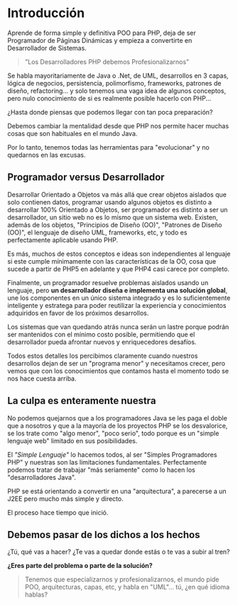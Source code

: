 # Introducción

Aprende de forma simple y definitiva POO para PHP, deja de ser Programador de Páginas Dinámicas y empieza a convertirte en Desarrollador de Sistemas.

>”Los Desarrolladores PHP debemos Profesionalizarnos” 

Se habla mayoritariamente de Java o .Net, de UML, desarrollos en 3 capas, lógica de negocios, persistencia, polimorfismo, frameworks, patrones de diseño, refactoring... y solo tenemos una vaga idea de algunos conceptos, pero nulo conocimiento de si es realmente posible hacerlo con PHP...

¿Hasta donde piensas que podemos llegar con tan poca preparación?

Debemos cambiar la mentalidad desde que PHP nos permite hacer muchas cosas que son habituales en el mundo Java.

Por lo tanto, tenemos todas las herramientas para "evolucionar" y no quedarnos en las excusas.

## Programador versus Desarrollador

Desarrollar Orientado a Objetos va más allá que crear objetos aislados que solo contienen datos, programar usando algunos objetos es distinto a desarrollar 100% Orientado a Objetos, ser programador es distinto a ser un desarrollador, un sitio web no es lo mismo que un sistema web. Existen, además de los objetos, "Principios de Diseño (OO)", "Patrones de Diseño (OO)", el lenguaje de diseño UML, frameworks, etc, y todo es perfectamente aplicable usando PHP.

Es más, muchos de estos conceptos e ideas son independientes al lenguaje si este cumple mínimamente con las características de la OO, cosa que sucede a partir de PHP5 en adelante y que PHP4 casi carece por completo.

Finalmente, un programador resuelve problemas aislados usando un lenguaje, pero **un desarrollador diseña e implementa una solución global**, une los componentes en un único sistema integrado y es lo suficientemente inteligente y estratega para poder reutilizar la experiencia y conocimientos adquiridos en favor de los próximos desarrollos.

Los sistemas que van quedando atrás nunca serán un lastre porque podrán ser mantenidos con el mínimo costo posible, permitiendo que el desarrollador pueda afrontar nuevos y enriquecedores desafíos.

Todos estos detalles los percibimos claramente cuando nuestros desarrollos dejan de ser un "programa menor" y necesitamos crecer, pero vemos que con los conocimientos que contamos hasta el momento todo se nos hace cuesta arriba.

## La culpa es enteramente nuestra

No podemos quejarnos que a los programadores Java se les paga el doble que a nosotros y que a la mayoría de los proyectos PHP se los desvalorice, se los trate como "algo menor", "poco serio", todo porque es un "simple lenguaje web" limitado en sus posibilidades.

El _"Simple Lenguaje"_ lo hacemos todos, al ser "Simples Programadores PHP" y nuestras son las limitaciones fundamentales. Perfectamente podemos tratar de trabajar "más seriamente" como lo hacen los "desarrolladores Java".

PHP se está orientando a convertir en una "arquitectura", a parecerse a un J2EE pero mucho más simple y directo.

El proceso hace tiempo que inició.

## Debemos pasar de los dichos a los hechos

¿Tú, qué vas a hacer? ¿Te vas a quedar donde estás o te vas a subir al tren?

**¿Eres parte del problema o parte de la solución?**

>Tenemos que especializarnos y profesionalizarnos, el mundo pide POO, arquitecturas, capas, etc, y habla en "UML"... tú, ¿en qué idioma hablas?
